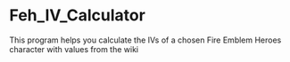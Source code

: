 # Feh_IV_Calculator
This program helps you calculate the IVs of a chosen Fire Emblem Heroes character with values from the wiki
